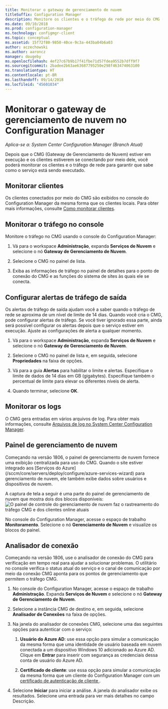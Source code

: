 ```yaml
---
title: Monitorar o gateway de gerenciamento de nuvem
titleSuffix: Configuration Manager
description: Monitore os clientes e o tráfego de rede por meio do CMG (gateway de gerenciamento de nuvem).
ms.date: 09/10/2018
ms.prod: configuration-manager
ms.technology: configmgr-client
ms.topic: conceptual
ms.assetid: 15f72f80-9850-40ce-9c3a-443ba04b6a03
author: aczechowski
ms.author: aaroncz
manager: dougeby
ms.openlocfilehash: 4ef27c67b9b17f41fbe71d57fdea9552b7dff9f7
ms.sourcegitcommit: 2badee2b63ae63687795250e298f463474063100
ms.translationtype: HT
ms.contentlocale: pt-BR
ms.lasthandoff: 09/14/2018
ms.locfileid: "45601034"
---
```

# <a name="monitor-cloud-management-gateway-in-configuration-manager"></a>Monitorar o gateway de gerenciamento de nuvem no Configuration Manager

*Aplica-se a: System Center Configuration Manager (Branch Atual)*

Depois que o CMG (Gateway de Gerenciamento de Nuvem) estiver em execução e os clientes estiverem se conectando por meio dele, você poderá monitorar os clientes e o tráfego de rede para garantir que sabe como o serviço está sendo executado.



## <a name="monitor-clients"></a>Monitorar clientes

Os clientes conectados por meio do CMG são exibidos no console do Configuration Manager da mesma forma que os clientes locais. Para obter mais informações, consulte [Como monitorar clientes](/sccm/core/clients/manage/monitor-clients).



## <a name="monitor-traffic-in-the-console"></a>Monitorar o tráfego no console

Monitore o tráfego no CMG usando o console do Configuration Manager:

1. Vá para o workspace **Administração**, expanda **Serviços de Nuvem** e selecione o nó **Gateway de Gerenciamento de Nuvem**.  

2. Selecione o CMG no painel de lista.  

3. Exiba as informações de tráfego no painel de detalhes para o ponto de conexão do CMG e as funções do sistema de sites às quais ele se conecta.  



## <a name="set-up-outbound-traffic-alerts"></a>Configurar alertas de tráfego de saída

Os alertas de tráfego de saída ajudam você a saber quando o tráfego de rede se aproxima de um nível de limite de 14 dias. Quando você cria o CMG, pode configurar alertas de tráfego. Se você tiver ignorado essa parte, ainda será possível configurar os alertas depois que o serviço estiver em execução. Ajuste as configurações de alerta a qualquer momento.

1. Vá para o workspace **Administração**, expanda **Serviços de Nuvem** e selecione o nó **Gateway de Gerenciamento de Nuvem**.  

2. Selecione o CMG no painel de lista e, em seguida, selecione **Propriedades** na faixa de opções.  

3. Vá para a guia **Alertas** para habilitar o limite e alertas. Especifique o limite de dados de 14 dias em GB (gigabytes). Especifique também o percentual de limite para elevar os diferentes níveis de alerta.  

4. Quando terminar, selecione **OK**.  



## <a name="monitor-logs"></a>Monitorar os logs

O CMG gera entradas em vários arquivos de log. Para obter mais informações, consulte [Arquivos de log no System Center Configuration Manager](/sccm/core/plan-design/hierarchy/log-files#cloud-management-gateway).



## <a name="cloud-management-dashboard"></a>Painel de gerenciamento de nuvem
<!--1358461--> Começando na versão 1806, o painel de gerenciamento de nuvem fornece uma exibição centralizada para uso do CMG. Quando o site estiver integrado aos [Serviços do Azure](/sccm/core/servers/deploy/configure/azure-services-wizard) para gerenciamento de nuvem, ele também exibe dados sobre usuários e dispositivos de nuvem.  

A captura de tela a seguir é uma parte do painel de gerenciamento de nuvem que mostra dois dos blocos disponíveis:  
![O painel de controle do gerenciamento de nuvem faz o rastreamento do tráfego CMG e dos clientes online atuais](media/1358461-cmg-dashboard.png)

No console do Configuration Manager, acesse o espaço de trabalho **Monitoramento**. Selecione o nó **Gerenciamento de Nuvem** e visualize os blocos do painel.  



## <a name="connection-analyzer"></a>Analisador de conexão

Começando na versão 1806, use o analisador de conexão do CMG para verificação em tempo real para ajudar a solucionar problemas. O utilitário no console verifica o status atual do serviço e o canal de comunicação por meio da conexão CMG aponta para os pontos de gerenciamento que permitem o tráfego CMG.

1. No console do Configuration Manager, acesse o espaço de trabalho **Administração**. Expanda **Serviços de Nuvem** e selecione o nó **Gateway de Gerenciamento de Nuvem**.  

2. Selecione a instância CMG de destino e, em seguida, selecione **Analisador de Conexões** na faixa de opções.  

3. Na janela do analisador de conexões CMG, selecione uma das seguintes opções para autenticar com o serviço:  

     1. **Usuário do Azure AD**: use essa opção para simular a comunicação da mesma forma que uma identidade de usuário baseada em nuvem conectada a um dispositivo Windows 10 adicionado ao Azure AD. Clique em **Entrar** para inserir com segurança as credenciais dessa conta de usuário do Azure AD.  

     2. **Certificado de cliente**: use essa opção para simular a comunicação da mesma forma que um cliente do Configuration Manager com um [certificado de autenticação de cliente ](/sccm/core/clients/manage/cmg/certificates-for-cloud-management-gateway#client-authentication-certificate).  

4. Selecione **Iniciar** para iniciar a análise. A janela do analisador exibe os resultados. Selecione uma entrada para ver mais detalhes no campo Descrição.  

